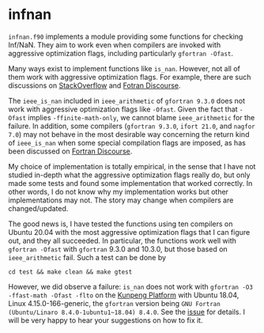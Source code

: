 # infnan

`infnan.f90` implements a module providing some functions for checking Inf/NaN. They aim to work
even when compilers are invoked with aggressive optimization flags, including particularly `gfortran -Ofast`.

Many ways exist to implement functions like `is_nan`. However, not all of them work with
aggressive optimization flags. For example, there are such discussions on
[StackOverflow](https://stackoverflow.com/questions/15944614) and [Fotran Discourse](https://fortran-lang.discourse.group/t/checking-inf-nan-when-compilers-are-invoked-with-aggressive-optimization-flags/1851).

The `ieee_is_nan` included in `ieee_arithmetic` of `gfortran 9.3.0` does not work with aggressive
optimization flags like `-Ofast`.
Given the fact that `-Ofast` implies `-ffinite-math-only`, we cannot blame `ieee_arithmetic` for
the failure. In addition, some compilers
(`gfortran 9.3.0`, `ifort 21.0`, and `nagfor 7.0`) may not behave in the most desirable way concerning
the return kind of `ieee_is_nan` when some special compilation flags are imposed, as has been discussed
on [Fortran Discourse](https://fortran-lang.discourse.group/t/is-this-expected-fortran-standard-is-not-respected-by-gfortran-fdefault-integer-8-ifort-i8-or-nagfor-i8).

My choice of implementation is totally empirical, in the sense that I have not studied in-depth what
the aggressive optimization flags really do, but only made some tests and found some implementation
that worked correctly. In other words, I do not know why my implementation works but other
implementations may not. The story may change when compilers are changed/updated.

The good news is, I have tested the functions using ten compilers on Ubuntu 20.04 with the most 
aggressive optimization flags that I can figure out, and they all succeeded. In particular, the functions work well with `gfortran -Ofast` with `gfortran` 9.3.0 and 10.3.0, 
but those based on `ieee_arithmetic` fail. Such a test can be done by

```
cd test && make clean && make gtest
```

However, we did observe a failure: `is_nan` does not work with `gfortran -O3 -ffast-math -Ofast -flto`
on the [Kunpeng Platform](https://e.huawei.com/hk/products/servers/computing-kunpeng) with Ubuntu
18.04, Linux 4.15.0-166-generic, the `gfortran` version being `GNU Fortran (Ubuntu/Linaro 8.4.0-1ubuntu1~18.04) 8.4.0`.
See the [issue](https://github.com/zaikun/infnan/issues/2) for
details. I will be very happy to hear your suggestions on how to fix it.
